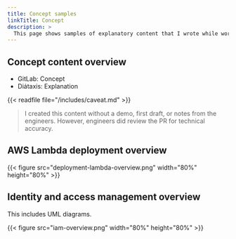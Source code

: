 ```yaml
---
title: Concept samples
linkTitle: Concept
description: >
  This page shows samples of explanatory content that I wrote while working for Armory.
---
```


## Concept content overview

- GitLab: Concept
- Diátaxis: Explanation

{{< readfile file="/includes/caveat.md" >}}

>I created this content without a demo, first draft, or notes from the engineers. However, engineers did review the PR for technical accuracy.

## AWS Lambda deployment overview

{{< figure src="deployment-lambda-overview.png" width="80%" height="80%" >}}

## Identity and access management overview

This includes UML diagrams.

{{< figure src="iam-overview.png" width="80%" height="80%" >}}
